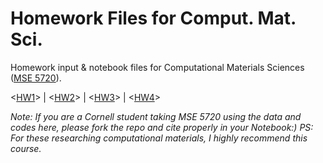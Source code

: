 # Homework Files for Comput. Mat. Sci.
Homework input & notebook files for Computational Materials Sciences ([MSE 5720](https://courses.cornell.edu/preview_course_nopop.php?catoid=31&coid=493002)). 

<[HW1](https://hanfengzhai.net/file/HW1_MSE5720.ipynb)> | <[HW2](https://hanfengzhai.net/file/HW2_MSE5720.ipynb)> | <[HW3](https://hanfengzhai.net/file/HW3_MSE5720.ipynb)> | <[HW4](https://hanfengzhai.net/file/HW4_MSE5720_.ipynb)>

*Note: If you are a Cornell student taking MSE 5720 using the data and codes here, please fork the repo and cite properly in your Notebook:) 
PS: For these researching computational materials, I highly recommend this course.*

